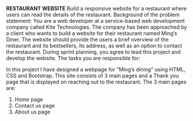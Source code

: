 **RESTAURANT WEBSITE**
Build a responsive website for a restaurant where users can read the details of the restaurant. Background of the problem statement: You are a web developer at a service-based web development company called Kite Technologies. The company has been approached by a client who wants to build a website for their restaurant named Ming’s Diner. The website should provide the users a brief overview of the restaurant and its bestsellers, its address, as well as an option to contact the restaurant. During sprint planning, you agree to lead this project and develop the website. The tasks you are responsible for:

In this project I have designed a webpage for “Ming’s dining” using HTML, CSS and Bootstrap. This site consists of 3 main pages and a Thank you page that is displayed on reaching out to the restaurant. The 3 main pages are:
1. Home page
2. Contact us page
3. About us page
